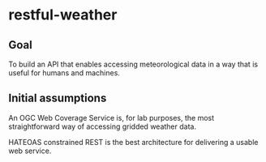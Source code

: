 # restful-weather

## Goal

To build an API that enables accessing meteorological data in a way that is useful for humans and machines. 

## Initial assumptions

An OGC Web Coverage Service is, for lab purposes, the most straightforward way of accessing gridded weather data.

HATEOAS constrained REST is the best architecture for delivering a usable web service.
